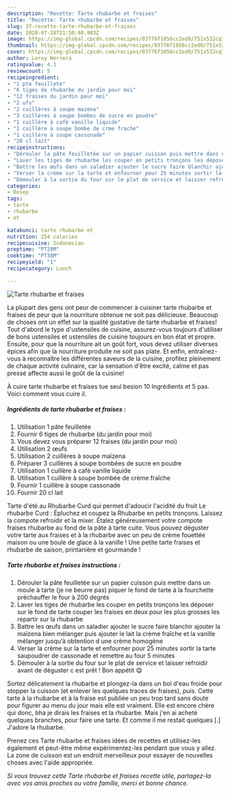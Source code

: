 ```yaml
---
description: "Recette: Tarte rhubarbe et fraises"
title: "Recette: Tarte rhubarbe et fraises"
slug: 37-recette-tarte-rhubarbe-et-fraises
date: 2020-07-28T21:50:40.983Z
image: https://img-global.cpcdn.com/recipes/03776f1056cc2ed0/751x532cq70/tarte-rhubarbe-et-fraises-photo-principale-de-la-recette.jpg
thumbnail: https://img-global.cpcdn.com/recipes/03776f1056cc2ed0/751x532cq70/tarte-rhubarbe-et-fraises-photo-principale-de-la-recette.jpg
cover: https://img-global.cpcdn.com/recipes/03776f1056cc2ed0/751x532cq70/tarte-rhubarbe-et-fraises-photo-principale-de-la-recette.jpg
author: Leroy Herrera
ratingvalue: 4.1
reviewcount: 5
recipeingredient:
- "1 pte feuillete"
- "6 tiges de rhubarbe du jardin pour moi"
- "12 fraises du jardin pour moi"
- "2 ufs"
- "2 cuillères à soupe mazena"
- "3 cuillères à soupe bombes de sucre en poudre"
- "1 cuillère à café vanille liquide"
- "1 cuillère à soupe bombe de crme frache"
- "1 cuillère à soupe cassonade"
- "20 cl lait"
recipeinstructions:
- "Dérouler la pâte feuilletée sur un papier cuisson puis mettre dans un moule à tarte (je ne beurre pas) piquer le fond de tarte à la fourchette préchauffer le four à 200 degrés"
- "Laver les tiges de rhubarbe les couper en petits tronçons les déposer sur le fond de tarte couper les fraises en deux pour les plus grosses les repartir sur la rhubarbe"
- "Battre les œufs dans un saladier ajouter le sucre faire blanchir ajouter la maïzena bien mélanger puis ajouter le lait la crème fraîche et la vanille mélanger jusqu’à obtention d une crème homogène"
- "Verser la crème sur la tarte et enfourner pour 25 minutes sortir la tarte saupoudrer de cassonade et remettre au four 5 minutes"
- "Démouler à la sortie du four sur le plat de service et laisser refroidir avant de déguster c est prêt ! Bon appétit 😋"
categories:
- Resep
tags:
- tarte
- rhubarbe
- et

katakunci: tarte rhubarbe et 
nutrition: 254 calories
recipecuisine: Indonesian
preptime: "PT28M"
cooktime: "PT38M"
recipeyield: "1"
recipecategory: Lunch

---
```



![Tarte rhubarbe et fraises](https://img-global.cpcdn.com/recipes/03776f1056cc2ed0/751x532cq70/tarte-rhubarbe-et-fraises-photo-principale-de-la-recette.jpg)

La plupart des gens ont peur de commencer à cuisiner tarte rhubarbe et fraises de peur que la nourriture obtenue ne soit pas délicieuse. Beaucoup de choses ont un effet sur la qualité gustative de tarte rhubarbe et fraises! Tout d'abord le type d'ustensiles de cuisine, assurez-vous toujours d'utiliser de bons ustensiles et ustensiles de cuisine toujours en bon état et propre. Ensuite, pour que la nourriture ait un goût fort, vous devez utiliser diverses épices afin que la nourriture produite ne soit pas plate. Et enfin, entraînez-vous à reconnaître les différentes saveurs de la cuisine, profitez pleinement de chaque activité culinaire, car la sensation d'être excité, calme et pas pressé affecte aussi le goût de la cuisine!

<!--inarticleads1-->

À cuire tarte rhubarbe et fraises tue seul besion 10 Ingrédients et 5 pas. Voici comment vous cuire il.

##### Ingrédients de tarte rhubarbe et fraises :

1. Utilisation 1 pâte feuilletée
1. Fournir 6 tiges de rhubarbe (du jardin pour moi)
1. Vous devez vous préparer 12 fraises (du jardin pour moi)
1. Utilisation 2 œufs
1. Utilisation 2 cuillères à soupe maïzena
1. Préparer 3 cuillères à soupe bombées de sucre en poudre
1. Utilisation 1 cuillère à café vanille liquide
1. Utilisation 1 cuillère à soupe bombée de crème fraîche
1. Fournir 1 cuillère à soupe cassonade
1. Fournir 20 cl lait


Tarte d&#39;été au Rhubarbe Curd qui permet d&#39;adoucir l&#39;acidité du fruit Le rhubarbe Curd : Épluchez et coupez la Rhubarbe en petits tronçons. Laissez la compote refroidir et la mixer. Étalez généreusement votre compote fraises rhubarbe au fond de la pâte à tarte cuite. Vous pouvez déguster votre tarte aux fraises et à la rhubarbe avec un peu de crème fouettée maison ou une boule de glace à la vanille ! Une petite tarte fraises et rhubarbe de saison, printanière et gourmande ! 

<!--inarticleads2-->

##### Tarte rhubarbe et fraises instructions :

1. Dérouler la pâte feuilletée sur un papier cuisson puis mettre dans un moule à tarte (je ne beurre pas) piquer le fond de tarte à la fourchette préchauffer le four à 200 degrés
1. Laver les tiges de rhubarbe les couper en petits tronçons les déposer sur le fond de tarte couper les fraises en deux pour les plus grosses les repartir sur la rhubarbe
1. Battre les œufs dans un saladier ajouter le sucre faire blanchir ajouter la maïzena bien mélanger puis ajouter le lait la crème fraîche et la vanille mélanger jusqu’à obtention d une crème homogène
1. Verser la crème sur la tarte et enfourner pour 25 minutes sortir la tarte saupoudrer de cassonade et remettre au four 5 minutes
1. Démouler à la sortie du four sur le plat de service et laisser refroidir avant de déguster c est prêt ! Bon appétit 😋


Sortez délicatement la rhubarbe et plongez-la dans un bol d&#39;eau froide pour stopper la cuisson (et enlever les quelques traces de fraises), puis. Cette tarte à la rhubarbe et à la fraise est publiée un peu trop tard sans doute pour figurer au menu du jour mais elle est vraiment. Elle est encore chère qui donc, bha je dirais les fraises et la rhubarbe. Mais j&#39;en ai acheté quelques branches, pour faire une tarte. Et comme il me restait quelques [.] J&#39;adore la rhubarbe. 

<!--inarticleads1-->

<p>
Prenez ces Tarte rhubarbe et fraises idées de recettes et utilisez-les également et peut-être même expérimentez-les pendant que vous y allez. La zone de cuisson est un endroit merveilleux pour essayer de nouvelles choses avec l'aide appropriée.
</p>

<p>
<i>Si vous trouvez cette Tarte rhubarbe et fraises recette utile, partagez-la avec vos amis proches ou votre famille, merci et bonne chance.</i>
</p>
